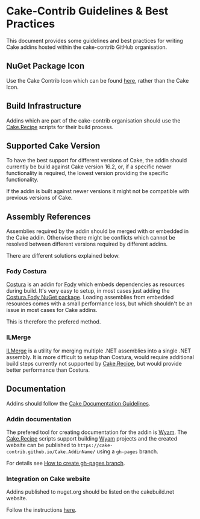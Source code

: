 # Cake-Contrib Guidelines & Best Practices

This document provides some guidelines and best practices for writing Cake addins hosted within the cake-contrib GitHub organisation.

## NuGet Package Icon

Use the Cake Contrib Icon which can be found [here](https://github.com/cake-contrib/graphics), rather than the Cake Icon.

## Build Infrastructure

Addins which are part of the cake-contrib organisation should use the [Cake.Recipe] scripts for their build process.

## Supported Cake Version

To have the best support for different versions of Cake, the addin should currently be build against Cake version 16.2,
or, if a specific newer functionality is required, the lowest version providing the specific functionality.

If the addin is built against newer versions it might not be compatible with previous versions of Cake.

## Assembly References

Assemblies required by the addin should be merged with or embedded in the Cake addin.
Otherwise there might be conflicts which cannot be resolved between different versions required by different addins.

There are different solutions explained below.

### Fody Costura

[Costura] is an addin for [Fody] which embeds dependencies as resources during build.
It's very easy to setup, in most cases just adding the [Costura.Fody NuGet package].
Loading assemblies from embedded resources comes with a small performance loss, but which shouldn't be an issue in most cases for Cake addins.

This is therefore the prefered method.

### ILMerge

[ILMerge] is a utility for merging multiple .NET assemblies into a single .NET assembly.
It is more difficult to setup than Costura, would require additional build steps currently not supported by [Cake.Recipe],
but would provide better performance than Costura.

## Documentation

Addins should follow the [Cake Documentation Guidelines].

### Addin documentation

The prefered tool for creating documentation for the addin is [Wyam].
The [Cake.Recipe] scripts support building [Wyam] projects and the created website can be published to
`https://cake-contrib.github.io/Cake.AddinName/` using a `gh-pages` branch.

For details see [How to create gh-pages branch].

### Integration on Cake website

Addins published to nuget.org should be listed on the cakebuild.net website.

Follow the instructions [here](https://github.com/cake-build/website/blob/develop/README.md#addins).

[Cake.Recipe]: https://github.com/cake-contrib/Cake.Recipe
[Costura]: https://github.com/Fody/Costura
[Fody]: https://github.com/Fody/Fody/
[Costura.Fody NuGet package]: https://nuget.org/packages/Costura.Fody/
[ILMerge]: https://www.microsoft.com/en-us/download/details.aspx?id=17630
[Wyam]: https://wyam.io/ 
[Cake Documentation Guidelines]: http://cakebuild.net/docs/contributing/documentation
[How to create gh-pages branch]: http://www.gep13.co.uk/blog/how-to-create-gh-pages-branch
